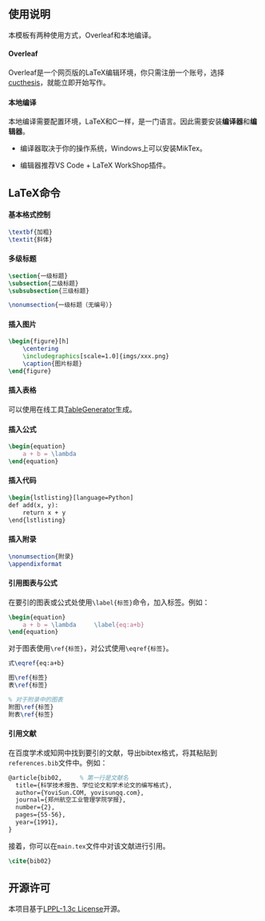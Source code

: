 ## 使用说明

本模板有两种使用方式，Overleaf和本地编译。

#### Overleaf

Overleaf是一个网页版的LaTeX编辑环境，你只需注册一个账号，选择[cucthesis](https://cn.overleaf.com/)，就能立即开始写作。

#### 本地编译

本地编译需要配置环境，LaTeX和C一样，是一门语言。因此需要安装**编译器**和**编辑器**。

+   编译器取决于你的操作系统，Windows上可以安装MikTex。

+   编辑器推荐VS Code + LaTeX WorkShop插件。

## LaTeX命令

#### 基本格式控制

```latex
\textbf{加粗}
\textit{斜体}
```

#### 多级标题

```latex
\section{一级标题}
\subsection{二级标题}
\subsubsection{三级标题}

\nonumsection{一级标题（无编号）}
```

#### 插入图片

```latex
\begin{figure}[h]
    \centering
    \includegraphics[scale=1.0]{imgs/xxx.png}
    \caption{图片标题}
\end{figure}
```

#### 插入表格

可以使用在线工具[TableGenerator](https://www.tablesgenerator.com/)生成。

#### 插入公式

```latex
\begin{equation}
	a + b = \lambda
\end{equation}
```

#### 插入代码

```latex
\begin{lstlisting}[language=Python]
def add(x, y):
	return x + y
\end{lstlisting}
```

#### 插入附录

```latex
\nonumsection{附录}
\appendixformat
```

#### 引用图表与公式

在要引的图表或公式处使用`\label{标签}`命令，加入标签。例如：

```latex
\begin{equation}
	a + b = \lambda		\label{eq:a+b}
\end{equation}
```

对于图表使用`\ref{标签}`，对公式使用`\eqref{标签}`。

```latex
式\eqref{eq:a+b}

图\ref{标签}
表\ref{标签}

% 对于附录中的图表
附图\ref{标签}
附表\ref{标签}
```

#### 引用文献

在百度学术或知网中找到要引的文献，导出bibtex格式，将其粘贴到`references.bib`文件中。例如：

```latex
@article{bib02,		% 第一行是文献名
  title={科学技术报告、学位论文和学术论文的编写格式},
  author={YoviSun.COM, yovisunqq.com},
  journal={郑州航空工业管理学院学报},
  number={2},
  pages={55-56},
  year={1991},
}
```

接着，你可以在`main.tex`文件中对该文献进行引用。

```latex
\cite{bib02}
```

## 开源许可

本项目基于[LPPL-1.3c License](https://github.com/blueloveTH/cucthesis/blob/main/License)开源。